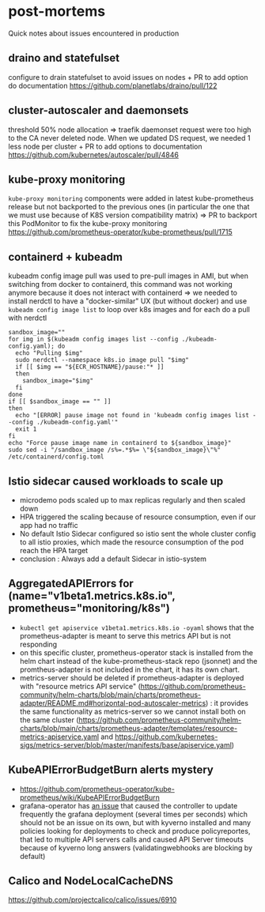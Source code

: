 # post-mortems
Quick notes about issues encountered in production

## draino and statefulset

configure to drain statefulset to avoid issues on nodes + PR to add option do documentation https://github.com/planetlabs/draino/pull/122

## cluster-autoscaler and daemonsets

threshold 50% node allocation => traefik daemonset request were too high to the CA never deleted node. When we updated DS request, we needed 1 less node per cluster + PR to add options to documentation https://github.com/kubernetes/autoscaler/pull/4846

## kube-proxy monitoring

`kube-proxy monitoring` components were added in latest kube-prometheus release but not backported to the previous ones (in particular the one that we must use because of K8S version compatibility matrix) => PR to backport this PodMonitor to fix the kube-proxy monitoring https://github.com/prometheus-operator/kube-prometheus/pull/1715

## containerd + kubeadm

kubeadm config image pull was used to pre-pull images in AMI, but when switching from docker to containerd, this command was not working anymore because it does not interact with containerd => we needed to install nerdctl to have a "docker-similar" UX (but without docker) and use `kubeadm config image list` to loop over k8s images and for each do a pull with nerdctl
```
sandbox_image=""
for img in $(kubeadm config images list --config ./kubeadm-config.yaml); do
  echo "Pulling $img"
  sudo nerdctl --namespace k8s.io image pull "$img"
  if [[ $img == "${ECR_HOSTNAME}/pause:"* ]]
  then
    sandbox_image="$img"
  fi
done
if [[ $sandbox_image == "" ]]
then
  echo "[ERROR] pause image not found in 'kubeadm config images list --config ./kubeadm-config.yaml'"
  exit 1
fi
echo "Force pause image name in containerd to ${sandbox_image}"
sudo sed -i "/sandbox_image /s%=.*$%= \"${sandbox_image}\"%" /etc/containerd/config.toml
```

## Istio sidecar caused workloads to scale up

  * microdemo pods scaled up to max replicas regularly and then scaled down
  * HPA triggered the scaling because of resource consumption, even if our app had no traffic
  * No default Istio Sidecar configured so istio sent the whole cluster config to all istio proxies, which made the resource consumption of the pod reach the HPA target
  * conclusion : Always add a default Sidecar in istio-system

## AggregatedAPIErrors for  (name="v1beta1.metrics.k8s.io", prometheus="monitoring/k8s")
  * `kubectl get apiservice v1beta1.metrics.k8s.io -oyaml` shows that the prometheus-adapter is meant to serve this metrics API but is not responding
  * on this specific cluster, prometheus-operator stack is installed from the helm chart instead of the kube-prometheus-stack repo (jsonnet) and the promtheus-adapter is not included in the chart, it has its own chart.
  * metrics-server should be deleted if prometheus-adapter is deployed with "resource metrics API service" (https://github.com/prometheus-community/helm-charts/blob/main/charts/prometheus-adapter/README.md#horizontal-pod-autoscaler-metrics) : it provides the same functionality as metrics-server so we cannot install both on the same cluster (https://github.com/prometheus-community/helm-charts/blob/main/charts/prometheus-adapter/templates/resource-metrics-apiservice.yaml and https://github.com/kubernetes-sigs/metrics-server/blob/master/manifests/base/apiservice.yaml)

## KubeAPIErrorBudgetBurn alerts mystery

  * https://github.com/prometheus-operator/kube-prometheus/wiki/KubeAPIErrorBudgetBurn
  * grafana-operator has [an issue](https://github.com/grafana-operator/grafana-operator/issues/808) that caused the controller to update frequently the grafana deployment (several times per seconds) which should not be an issue on its own, but with kyverno installed and many policies looking for deployments to check and produce policyreportes, that led to multiple API servers calls and caused API Server timeouts because of kyverno long answers (validatingwebhooks are blocking by default) 

## Calico and NodeLocalCacheDNS

https://github.com/projectcalico/calico/issues/6910
